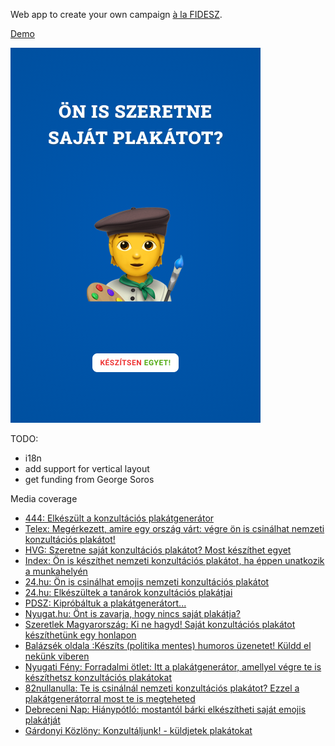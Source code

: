 Web app to create your own campaign [à la FIDESZ](https://hungarytoday.hu/fidesz-government-billboard-campaign-emojis-natl-survey-soros-migration-taxation/).

[Demo](konzultac.io)

![Example output](/example-output.png)

TODO:
- i18n
- add support for vertical layout
- get funding from George Soros

Media coverage
- [444: Elkészült a konzultációs plakátgenerátor](https://444.hu/2021/08/02/elkeszult-a-konzultacios-plakatgenerator)
- [Telex: Megérkezett, amire egy ország várt: végre ön is csinálhat nemzeti konzultációs plakátot!](https://telex.hu/zacc/2021/08/02/nemzeti-konzultacio-plakat-generator-emoji-alfa)
- [HVG: Szeretne saját konzultációs plakátot? Most készíthet egyet](https://hvg.hu/itthon/20210803_konzultac_io)
- [Index: Ön is készíthet nemzeti konzultációs plakátot, ha éppen unatkozik a munkahelyén](https://index.hu/belfold/2021/08/02/nemzeti-konzultacio-plakat/)
- [24.hu: Ön is csinálhat emojis nemzeti konzultációs plakátot](https://24.hu/tech/2021/08/03/nemzeti-konzultacio-plakat-generator-emoji-internet/)
- [24.hu: Elkészültek a tanárok konzultációs plakátjai](https://24.hu/kozelet/2021/08/03/elkeszultek-a-tanarok-nemzeti-konzultacios-plakatjai)
- [PDSZ: Kipróbáltuk a plakátgenerátort...](https://www.facebook.com/pedagogusok.d.szakszervezete/posts/4007253586049848)
- [Nyugat.hu: Önt is zavarja, hogy nincs saját plakátja?](https://www.nyugat.hu/cikk/ont_is_zavarja_hogy_nincs_sajat_plakatja)
- [Szeretlek Magyarország: Ki ne hagyd! Saját konzultációs plakátot készíthetünk egy honlapon](https://www.szeretlekmagyarorszag.hu/kozosseg/ki-ne-hagyd-sajat-konzultacios-plakatot-keszithetunk-egy-honlapon/)
- [Balázsék oldala :Készíts (politika mentes) humoros üzenetet! Küldd el nekünk viberen](https://www.facebook.com/balazsek/posts/5951540848220210)
- [Nyugati Fény: Forradalmi ötlet: Itt a plakátgenerátor, amellyel végre te is készíthetsz konzultációs plakátokat](https://nyugatifeny.hu/2021/08/03/forradalmi-otlet-itt-a-plakatgenerator-ahol-vegre-te-is-keszithetsz-konzultacios-plakatot)
- [82nullanulla: Te is csinálnál nemzeti konzultációs plakátot? Ezzel a plakátgenerátorral most te is megteheted](https://82nullanulla.hu/cikkek/2021/08/03/te-is-csinalnal-nemzeti-konzultacios-plakatot-most-megteheted-itt-a-generator.html)
- [Debreceni Nap: Hiánypótló: mostantól bárki elkészítheti saját emojis plakátját](https://debreceninap.hu/helyi/2021/08/03/hianypotlo-mostantol-barki-elkeszitheti-sajat-emojis-plakatjat/)
- [Gárdonyi Közlöny: Konzultáljunk! - küldjetek plakátokat](https://www.facebook.com/Gardonyikozlony/posts/344476804052057)
